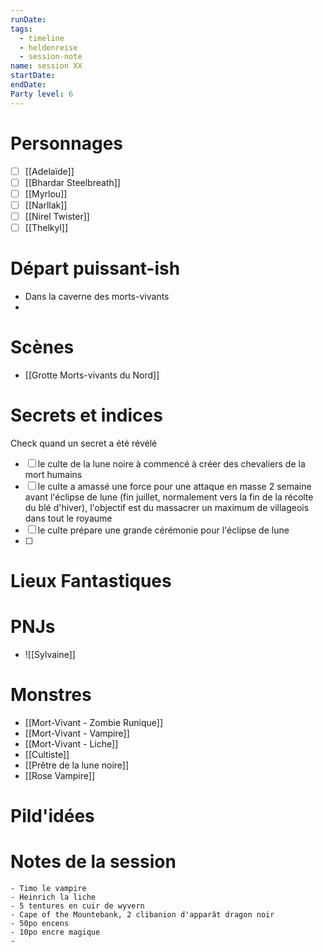 ```yaml
---
runDate: 
tags:
  - timeline
  - heldenreise
  - session-note
name: session XX
startDate: 
endDate:
Party level: 6
---
```



# Personnages
- [ ] [[Adelaïde]]
- [ ] [[Bhardar Steelbreath]]
- [ ] [[Myrlou]]
- [ ] [[Narllak]]
- [ ] [[Nirel Twister]]
- [ ] [[Thelkyl]]

# Départ puissant-ish
-  Dans la caverne des morts-vivants
- 

# Scènes
- [[Grotte Morts-vivants du Nord]]

# Secrets et indices
Check quand un secret a été révélé
- [ ] le culte de la lune noire à commencé à créer des chevaliers de la mort humains
- [ ] le culte a amassé une force pour une attaque en masse 2 semaine avant l'éclipse de lune (fin juillet, normalement vers la fin de la récolte du blé d'hiver), l'objectif est du massacrer un maximum de villageois dans tout le royaume
- [ ] le culte prépare une grande cérémonie pour l'éclipse de lune 
- [ ] 

# Lieux Fantastiques


# PNJs
- ![[Sylvaine]]

# Monstres
- [[Mort-Vivant - Zombie Runique]]
- [[Mort-Vivant - Vampire]]
- [[Mort-Vivant - Liche]]
- [[Cultiste]]
- [[Prêtre de la lune noire]]
- [[Rose Vampire]]


# Pild'idées
> 

# Notes de la session

```
- Timo le vampire
- Heinrich la liche
- 5 tentures en cuir de wyvern
- Cape of the Mountebank, 2 clibanion d'apparât dragon noir
- 50po encens
- 10po encre magique
- 
```
 
